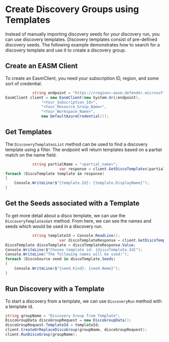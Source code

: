 # Create Discovery Groups using Templates

Instead of manually importing discovery seeds for your discovery run, you can use discovery templates. Discovery templates consist of pre-defined discovery seeds. The following example demonstrates how to search for a discovery template and use it to create a discovery group.


## Create an EASM Client

To create an EasmClient, you need your subscription ID, region, and some sort of credential.

```C# Snippet:Sample3_DiscoTemplates_Create_Client
            string endpoint = "https://<region>.easm.defender.microsoft.com";
EasmClient client = new EasmClient(new System.Uri(endpoint),
                "<Your_Subscription_Id>",
                "<Your_Resource_Group_Name>",
                "<Your_Workspace_Name>",
                new DefaultAzureCredential());
```

## Get Templates

The `DiscoveryTemplatesList` method can be used to find a discovery template using a filter. The endpoint will return templates based on a partial match on the name field.

```C# Snippet:Sample3_DiscoTemplates_Get_Templates
            string partialName = "<partial_name>";
                        var response = client.GetDiscoTemplates(partialName);
foreach (DiscoTemplate template in response)
{
    Console.WriteLine($"{template.Id}: {template.DisplayName}");
}
```

## Get the Seeds associated with a Template


To get more detail about a disco template, we can use the `DiscoveryTemplatesGet` method. From here, we can see the names and seeds which would be used in a discovery run.

```C# Snippet:Sample3_DiscoTemplates_Get_Template_Seeds
            string templateId = Console.ReadLine();
                        var discoTemplateResponse = client.GetDiscoTemplate(templateId);
DiscoTemplate discoTemplate = discoTemplateResponse.Value;
Console.WriteLine($"Chosen template id: {discoTemplate.Id}");
Console.WriteLine("The following names will be used:");
foreach (DiscoSource seed in discoTemplate.Seeds)
{
    Console.WriteLine($"{seed.Kind}: {seed.Name}");
}
```

## Run Discovery with a Template

To start a discovery from a template, we can use `DiscoveryRun` method with a template id.

```C# Snippet:Sample3_DiscoTemplates_Run_Disco_Group
string groupName = "Discovery Group from Template";
DiscoGroupData discoGroupRequest = new DiscoGroupData();
discoGroupRequest.TemplateId = templateId;
client.CreateOrReplaceDiscoGroup(groupName, discoGroupRequest);
client.RunDiscoGroup(groupName);
```